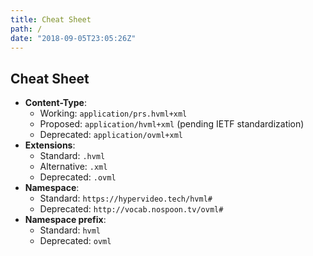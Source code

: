 ```yaml
---
title: Cheat Sheet
path: /
date: "2018-09-05T23:05:26Z"
---
```

## Cheat Sheet

- <b>Content-Type</b>:
  - Working: `application/prs.hvml+xml`
  - Proposed: `application/hvml+xml` (pending <abbr>IETF</abbr> standardization)
  - Deprecated: `application/ovml+xml`
- <b>Extensions</b>:
  - Standard: `.hvml`
  - Alternative: `.xml`
  - Deprecated: `.ovml`
- <b>Namespace</b>:
  - Standard: `https://hypervideo.tech/hvml#`
  - Deprecated: `http://vocab.nospoon.tv/ovml#`
- <b>Namespace prefix</b>:
  - Standard: `hvml`
  - Deprecated: `ovml`
